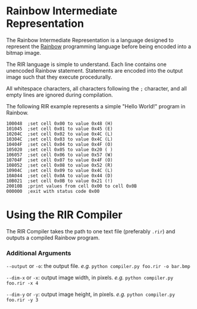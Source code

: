 # Rainbow Intermediate Representation

The Rainbow Intermediate Representation is a language designed to represent the [Rainbow](https://github.com/ntratcliff/Rainbow/) programming language before being encoded into a bitmap image.

The RIR language is simple to understand. Each line contains one unencoded Rainbow statement. Statements are encoded into the output image such that they execute procedurally. 

All whitespace characters, all characters following the `;` character, and all empty lines are ignored during compilation.

The following RIR example represents a simple "Hello World!" program in Rainbow.
```
100048  ;set cell 0x00 to value 0x48 (H)
101045  ;set cell 0x01 to value 0x45 (E)
10204C  ;set cell 0x02 to value 0x4C (L)
10304C  ;set cell 0x03 to value 0x4C (L)
10404F  ;set cell 0x04 to value 0x4F (O)
105020  ;set cell 0x05 to value 0x20 ( )
106057  ;set cell 0x06 to value 0x57 (W)
10704F  ;set cell 0x07 to value 0x4F (O)
108052  ;set cell 0x08 to value 0x52 (R)
10904C  ;set cell 0x09 to value 0x4C (L)
10A044  ;set cell 0x0A to value 0x44 (D)
10B021  ;set cell 0x0B to value 0x21 (!)
20010B  ;print values from cell 0x00 to cell 0x0B 
000000  ;exit with status code 0x00
```

# Using the RIR Compiler
The RIR Compiler takes the path to one text file (preferably `.rir`) and outputs a compiled Rainbow program.

### Additional Arguments

`--output` or `-o`: the output file. *e.g.* `python compiler.py foo.rir -o bar.bmp`

`--dim-x` or `-x`: output image width, in pixels. *e.g.* `python compiler.py foo.rir -x 4`

`--dim-y` or `-y`: output image height, in pixels. *e.g.* `python compiler.py foo.rir -y 3`

